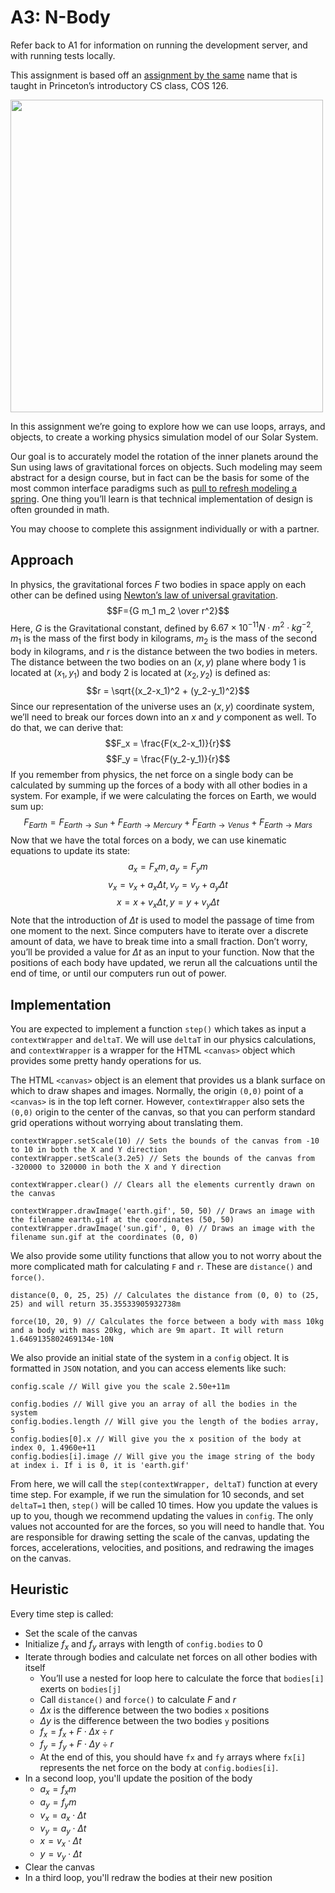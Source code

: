 # A3: N-Body

Refer back to A1 for information on running the development server, and with running tests locally.

This assignment is based off an [assignment by the same](https://www.cs.princeton.edu/courses/archive/spr22/cos126/assignments/nbody/) name that is taught in Princeton’s introductory CS class, COS 126.

<img src="https://user-images.githubusercontent.com/207651/184454935-d751f2d2-64ba-4bec-8db8-7f4cda9206ce.gif" width="500">

In this assignment we’re going to explore how we can use loops, arrays, and objects, to create a working physics simulation model of our Solar System.

Our goal is to accurately model the rotation of the inner planets around the Sun using laws of gravitational forces on objects. Such modeling may seem abstract for a design course, but in fact can be the basis for some of the most common interface paradigms such as [pull to refresh modeling a spring](https://developer.android.com/guide/topics/graphics/spring-animation). One thing you’ll learn is that technical implementation of design is often grounded in math.

You may choose to complete this assignment individually or with a partner.

## Approach
In physics, the gravitational forces $F$ two bodies in space apply on each other can be defined using [Newton’s law of universal gravitation](https://en.wikipedia.org/wiki/Newton%27s_law_of_universal_gravitation). $$F={G m_1 m_2 \over r^2}$$ Here, $G$ is the Gravitational constant, defined by $6.67 \times 10^{-11} N \cdot m^2 \cdot kg^{-2}$, $m_1$ is the mass of the first body in kilograms, $m_2$ is the mass of the second body in kilograms, and $r$ is the distance between the two bodies in meters. The distance between the two bodies on an $(x,y)$ plane where body 1 is located at $(x_1, y_1)$ and body 2 is located at $(x_2, y_2)$ is defined as: $$r = \sqrt{(x_2-x_1)^2 + (y_2-y_1)^2}$$ Since our representation of the universe uses an $(x,y)$ coordinate system, we’ll need to break our forces down into an $x$ and $y$ component as well. To do that, we can derive that: $$F_x = \frac{F(x_2-x_1)}{r}$$ $$F_y = \frac{F(y_2-y_1)}{r}$$ If you remember from physics, the net force on a single body can be calculated by summing up the forces of a body with all other bodies in a system. For example, if we were calculating the forces on Earth, we would sum up: $$F_{Earth} = F_{Earth \rightarrow Sun}+F_{Earth \rightarrow Mercury} + F_{Earth \rightarrow Venus} + F_{Earth \rightarrow Mars}$$ Now that we have the total forces on a body, we can use kinematic equations to update its state: $$a_x = {F_x}{m}, a_y = {F_y}{m}$$ $$v_x = v_x + a_x\Delta t, v_y = v_y + a_y\Delta t$$ $$x = x + v_x\Delta t, y = y+ v_y \Delta t$$ Note that the introduction of $\Delta t$ is used to model the passage of time from one moment to the next. Since computers have to iterate over a discrete amount of data, we have to break time into a small fraction. Don’t worry, you’ll be provided a value for $\Delta t$ as an input to your function. Now that the positions of each body have updated, we rerun all the calcuations until the end of time, or until our computers run out of power.

## Implementation

You are expected to implement a function `step()` which takes as input a `contextWrapper` and `deltaT`. We will use `deltaT` in our physics calculations, and `contextWrapper` is a wrapper for the HTML `<canvas>` object which provides some pretty handy operations for us. 

The HTML `<canvas>` object is an element that provides us a blank surface on which to draw shapes and images. Normally, the origin `(0,0)` point of a `<canvas>` is in the top left corner. However, `contextWrapper` also sets the `(0,0)` origin to the center of the canvas, so that you can perform standard grid operations without worrying about translating them.

```
contextWrapper.setScale(10) // Sets the bounds of the canvas from -10 to 10 in both the X and Y direction
contextWrapper.setScale(3.2e5) // Sets the bounds of the canvas from -320000 to 320000 in both the X and Y direction

contextWrapper.clear() // Clears all the elements currently drawn on the canvas

contextWrapper.drawImage('earth.gif', 50, 50) // Draws an image with the filename earth.gif at the coordinates (50, 50)
contextWrapper.drawImage('sun.gif', 0, 0) // Draws an image with the filename sun.gif at the coordinates (0, 0)
```

We also provide some utility functions that allow you to not worry about the more complicated math for calculating `F` and `r`. These are `distance()` and `force()`.

```
distance(0, 0, 25, 25) // Calculates the distance from (0, 0) to (25, 25) and will return 35.35533905932738m

force(10, 20, 9) // Calculates the force between a body with mass 10kg and a body with mass 20kg, which are 9m apart. It will return 1.6469135802469134e-10N
```

We also provide an initial state of the system in a `config` object. It is formatted in `JSON` notation, and you can access elements like such:

```
config.scale // Will give you the scale 2.50e+11m

config.bodies // Will give you an array of all the bodies in the system
config.bodies.length // Will give you the length of the bodies array, 5
config.bodies[0].x // Will give you the x position of the body at index 0, 1.4960e+11
config.bodies[i].image // Will give you the image string of the body at index i. If i is 0, it is 'earth.gif'
```

From here, we will call the `step(contextWrapper, deltaT)` function at every time step. For example, if we run the simulation for 10 seconds, and set `deltaT=1` then, `step()` will be called 10 times. How you update the values is up to you, though we recommend updating the values in `config`. The only values not accounted for are the forces, so you will need to handle that. You are responsible for drawing setting the scale of the canvas, updating the forces, accelerations, velocities, and positions, and redrawing the images on the canvas.

## Heuristic
Every time step is called:
- Set the scale of the canvas
- Initialize $f_x$ and $f_y$ arrays with length of `config.bodies` to 0
- Iterate through bodies and calculate net forces on all other bodies with itself
  - You’ll use a nested for loop here to calculate the force that `bodies[i]` exerts on `bodies[j]`
  - Call `distance()` and `force()` to calculate $F$ and $r$
  - $\Delta x$ is the difference between the two bodies `x` positions
  - $\Delta y$ is the difference between the two bodies `y` positions
  - $f_x = f_x + F \cdot \Delta x \div r$
  - $f_y = f_y + F \cdot \Delta y \div r$
  - At the end of this, you should have `fx` and `fy` arrays where `fx[i]` represents the net force on the body at `config.bodies[i]`.
- In a second loop, you'll update the position of the body
  - $a_x = {f_x}{m}$
  - $a_y = {f_y}{m}$
  - $v_x = a_x \cdot \Delta t$
  - $v_y = a_y \cdot \Delta t$
  - $x = v_x \cdot \Delta t$
  - $y = v_y \cdot \Delta t$
- Clear the canvas
- In a third loop, you'll redraw the bodies at their new position
